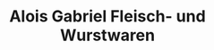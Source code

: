 ---
title: "Alois Gabriel Fleisch- und Wurstwaren"
url: /langgoens/alois-gabriel-fleisch-und-wurstwaren/
shop: Metzgerei
---